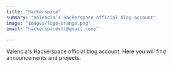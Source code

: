 ```yaml
---
title: "Hackerspace"
summary: "Valencia’s Hackerspace official blog account"
image: "images/logo-orange.png"
email: "hackerspacevlc@gmail.coms"
 
---
```


Valencia's Hackerspace official blog account. Here you will find announcements and projects.
